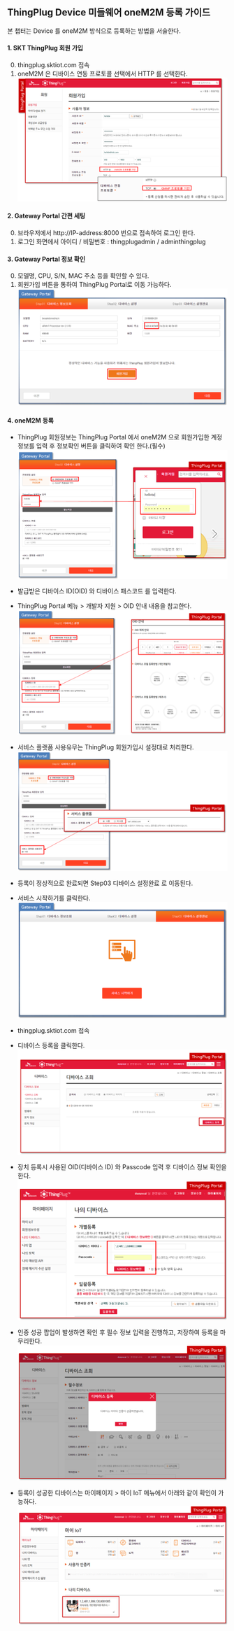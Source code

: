 
## ThingPlug Device 미들웨어 oneM2M 등록 가이드
본 챕터는 Device 를 oneM2M 방식으로 등록하는 방법을 서술한다.

#### 1. SKT ThingPlug 회원 가입
0. thingplug.sktiot.com 접속
1. oneM2M 은 디바이스 연동 프로토콜 선택에서 HTTP 를 선택한다.
![](images/tpRegi_1.png)

#### 2. Gateway Portal 간편 세팅
0. 브라우저에서 http://IP-address:8000 번으로 접속하여 로그인 한다.
1. 로그인 화면에서 아이디 / 비밀번호 : thingplugadmin / adminthingplug

#### 3. Gateway Portal 정보 확인 
0. 모델명, CPU, S/N, MAC 주소 등을 확인할 수 있다.
1. 회원가입 버튼을 통하여 ThingPlug Portal로 이동 가능하다.
![](images/gpRegi_1.png)

#### 4. oneM2M 등록
*  ThingPlug 회원정보는 ThingPlug Portal 에서 oneM2M 으로 회원가입한 계정정보를 입력 후 정보확인 버튼을 클릭하여 확인 한다.(필수)
![](images/oneMRegi_1.png)

* 발급받은 디바이스 ID(OID) 와 디바이스 패스코드 를 입력한다.
* ThingPlug Portal 메뉴 > 개발자 지원 > OID 안내 내용을 참고한다.
![](images/oneMRegi_2.png)

* 서비스 플랫폼 사용유무는 ThingPlug 회원가입시 설정대로 처리한다.
![](images/oneMRegi_3.png)
	
* 등록이 정상적으로 완료되면 Step03 디바이스 설정완료 로 이동된다.
* 서비스 시작하기를 클릭한다.
![](images/gpRegi.png)
	
* thingplug.sktiot.com 접속
* 디바이스 등록을 클릭한다.
![](images/oneMRegi_tp_1.png)

* 장치 등록시 사용된 OID(디바이스 ID) 와 Passcode 입력 후 디바이스 정보 확인을 한다.
![](images/oneMRegi_tp_2.png)

* 인증 성공 팝업이 발생하면 확인 후 필수 정보 입력을 진행하고, 저장하여 등록을 마무리한다.
![](images/oneMRegi_tp_3.png)

* 등록이 성공한 디바이스는 마이페이지 > 마이 IoT 메뉴에서 아래와 같이 확인이 가능하다.
![](images/oneMRegi_tp_4.png)
